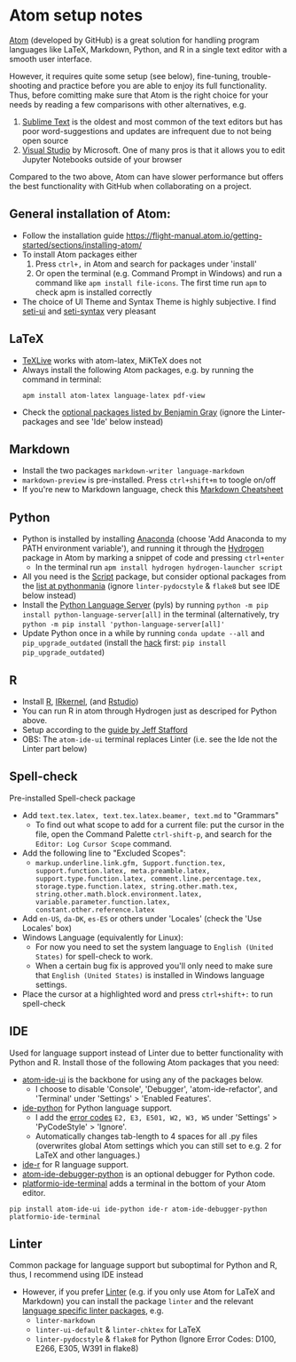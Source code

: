 # Atom setup notes
[Atom](https://atom.io/) (developed by GitHub) is a great solution for handling program languages like LaTeX, Markdown, Python, and R in a single text editor with a smooth user interface.

However, it requires quite some setup (see below), fine-tuning, trouble-shooting and practice before you are able to enjoy its full functionality. Thus, before comitting make sure that Atom is the right choice for your needs by reading a few comparisons with other alternatives, e.g.
1.   [Sublime Text](https://www.sublimetext.com/) is the oldest and most common of the text editors but has poor word-suggestions and updates are infrequent due to not being open source
2.   [Visual Studio](https://visualstudio.microsoft.com/) by Microsoft. One of many pros is that it allows you to edit Jupyter Notebooks outside of your browser

Compared to the two above, Atom can have slower performance but offers the best functionality with GitHub when collaborating on a project.

## General installation of Atom:
-   Follow the installation guide <https://flight-manual.atom.io/getting-started/sections/installing-atom/>
-   To install Atom packages either
    1. Press `ctrl+,` in Atom and search for packages under 'install'
    2. Or open the terminal (e.g. Command Prompt in Windows) and run a command like `apm install file-icons`. The first time run `apm` to check apm is installed correctly
-   The choice of UI Theme and Syntax Theme is highly subjective. I find [seti-ui](https://atom.io/themes/seti-ui) and [seti-syntax](https://atom.io/themes/seti-syntax) very pleasant

## LaTeX
-   [TeXLive](https://www.tug.org/texlive/acquire-netinstall.html) works with atom-latex, MiKTeX does not
-   Always install the following Atom packages, e.g. by running the command in terminal:
    ```
    apm install atom-latex language-latex pdf-view
    ```
-   Check the [optional packages listed by Benjamin Gray](https://gist.github.com/Aerijo/5b9522530715e5be6e89fc012e9a72a8) (ignore the Linter-packages and see 'Ide' below instead)

## Markdown
-   Install the two packages `markdown-writer language-markdown`
-   `markdown-preview` is pre-installed. Press `ctrl+shift+m` to toogle on/off
-   If you're new to Markdown language, check this [Markdown Cheatsheet](https://github.com/adam-p/markdown-here/wiki/Markdown-Cheatsheet)

## Python
-   Python is installed by installing [Anaconda](https://www.anaconda.com/distribution/#download-section) (choose 'Add Anaconda to my PATH environment variable'), and running it through the [Hydrogen](https://atom.io/packages/hydrogen) package in Atom by marking a snippet of code and pressing `ctrl+enter`
    -   In the terminal run `apm install hydrogen hydrogen-launcher script`
-   All you need is the [Script](https://atom.io/packages/script) package, but consider optional packages from the [list at pythonmania](https://www.pythonmania.net/en/2017/02/27/recommended-atom-packages) (ignore `linter-pydocstyle` & `flake8` but see IDE below instead)
-   Install the [Python Language Server](https://github.com/palantir/python-language-server#python-language-server) (pyls) by running `python -m pip install python-language-server[all]` in the terminal (alternatively, try `python -m pip install 'python-language-server[all]'`
-   Update Python once in a while by running `conda update --all` and `pip_upgrade_outdated` (install the [hack](https://pypi.org/project/pip-upgrade-outdated/) first: `pip install pip_upgrade_outdated`)

## R
-   Install [R](https://cran.r-project.org/), [IRkernel](https://irkernel.github.io/installation/#binary-panel), (and [Rstudio](https://www.rstudio.com/products/rstudio/download/))
-   You can run R in atom through Hydrogen just as descriped for Python above.
-   Setup according to the [guide by Jeff Stafford](https://jstaf.github.io/2018/03/25/atom-ide.html)
-   OBS: The `atom-ide-ui` terminal replaces Linter (i.e. see the Ide not the Linter part below)

## Spell-check
Pre-installed Spell-check package
-   Add `text.tex.latex, text.tex.latex.beamer, text.md` to "Grammars"
    - To find out what scope to add for a current file: put the cursor in the file, open the Command Palette `ctrl-shift-p`, and search for the `Editor: Log Cursor Scope` command.
-   Add the following line to "Excluded Scopes":
    - `markup.underline.link.gfm, Support.function.tex, support.function.latex, meta.preamble.latex, support.type.function.latex, comment.line.percentage.tex, storage.type.function.latex, string.other.math.tex, string.other.math.block.environment.latex, variable.parameter.function.latex, constant.other.reference.latex`
-   Add `en-US`, `da-DK`, `es-ES` or others under 'Locales' (check the 'Use Locales' box)
-   Windows Language (equivalently for Linux):
    - For now you need to set the system language to `English (United States)` for spell-check to work.
    - When a certain bug fix is approved you'll only need to make sure that `English (United States)` is installed in Windows language settings.
-   Place the cursor at a highlighted word and press `ctrl+shift+:` to run spell-check

## IDE
Used for language support instead of Linter due to better functionality with Python and R. Install those of the following Atom packages that you need:
-   [atom-ide-ui](https://atom.io/packages/atom-ide-ui) is the backbone for using any of the packages below.
    - I choose to disable 'Console', 'Debugger', 'atom-ide-refactor', and 'Terminal' under 'Settings' > 'Enabled Features'.
-   [ide-python](https://atom.io/packages/ide-python) for Python language support.
    - I add the [error codes](http://pycodestyle.pycqa.org/en/latest/intro.html#error-codes) `E2, E3, E501, W2, W3, W5` under 'Settings' > 'PyCodeStyle' > 'Ignore'.
    - Automatically changes tab-length to 4 spaces for all .py files (overwrites global Atom settings which you can still set to e.g. 2 for LaTeX and other languages.)
-   [ide-r](https://atom.io/packages/ide-r) for R language support.
-   [atom-ide-debugger-python](https://atom.io/packages/atom-ide-debugger-python) is an optional debugger for Python code.
-   [platformio-ide-terminal](https://atom.io/packages/platformio-ide-terminal) adds a terminal in the bottom of your Atom editor.
```
pip install atom-ide-ui ide-python ide-r atom-ide-debugger-python platformio-ide-terminal
```

## Linter
Common package for language support but suboptimal for Python and R, thus, I recommend using IDE instead
-   However, if you prefer [Linter](https://atom.io/packages/linter) (e.g. if you only use Atom for LaTeX and Markdown) you can install the package `linter` and the relevant [language specific linter packages](https://atomlinter.github.io/), e.g.
    - `linter-markdown`
    - `linter-ui-default` & `linter-chktex` for LaTeX
    - `linter-pydocstyle` & `flake8` for Python (Ignore Error Codes: D100, E266, E305, W391 in flake8)
